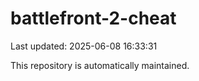 # battlefront-2-cheat

Last updated: 2025-06-08 16:33:31

This repository is automatically maintained.
